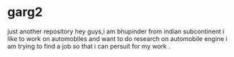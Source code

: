 # garg2
just another repository
hey guys,i am bhupinder from indian subcontinent
i like to work on automobiles and want to do research on automobile engine
i am trying to find a job so that i can persuit for my work .

